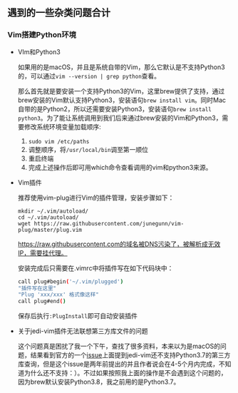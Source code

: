 ## 遇到的一些杂类问题合计

### Vim搭建Python环境

- VIm和Python3

  如果用的是macOS，并且是系统自带的Vim，那么它默认是不支持Python3的，可以通过`vim --version | grep python`查看。

  那么首先就是要安装一个支持Python3的Vim，这里brew提供了支持，通过brew安装的Vim默认支持Python3，安装语句`brew install vim`。同时Mac自带的是Python2，所以还需要安装Python3，安装语句`brew install python3`。为了能让系统调用到我们后来通过brew安装的Vim和Python3，需要修改系统环境变量加载顺序:

  1. `sudo vim /etc/paths`
  2. 调整顺序，将`/usr/local/bin`调至第一顺位
  3. 重启终端
  4. 完成上述操作后即可用which命令查看调用的vim和python3来源。

- Vim插件

  推荐使用vim-plug进行Vim的插件管理，安装步骤如下：

  ```shell
  mkdir ~/.vim/autoload/
  cd ~/.vim/autoload/
  wget https://raw.githubusercontent.com/junegunn/vim-plug/master/plug.vim
  ```

  https://raw.githubusercontent.com的域名被DNS污染了，被解析成无效IP，需要挂代理。

  安装完成后只需要在.vimrc中将插件写在如下代码块中：

  ```sh
  call plug#begin('~/.vim/plugged')
  "插件写在这里"
  "Plug 'xxx/xxx' 格式像这样" 
  call plug#end()
  ```

  保存后执行`:PlugInstall`即可自动安装插件

- 关于jedi-vim插件无法联想第三方库文件的问题

  这个问题真是困扰了我一个下午，查找了很多资料，本来以为是macOS的问题，结果看到官方的一个[issue](https://github.com/davidhalter/jedi/issues/1188)上面提到jedi-vim还不支持Python3.7的第三方库查询，但是这个issue是两年前提出的并且作者说会在4-5个月内完成，不知道为什么还不支持：）。不过如果按照我上面的操作是不会遇到这个问题的，因为brew默认安装Python3.8，我之前用的是Python3.7。

  

